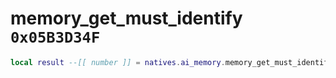 # memory_get_must_identify `0x05B3D34F`

```lua
local result --[[ number ]] = natives.ai_memory.memory_get_must_identify(_unk0 --[[ number ]], _unk1 --[[ number ]])
```